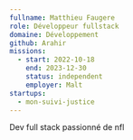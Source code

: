 ```yaml
---
fullname: Matthieu Faugere
role: Développeur fullstack
domaine: Développement
github: Arahir
missions:
  - start: 2022-10-18
    end: 2023-12-30
    status: independent
    employer: Malt
startups:
  - mon-suivi-justice
---
```

Dev full stack passionné de nfl
